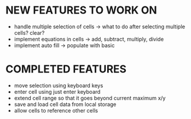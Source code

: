 # NEW FEATURES TO WORK ON

* handle multiple selection of cells -> what to do after selecting multiple cells? clear?
* implement equations in cells -> add, subtract, multiply, divide
* implement auto fill -> populate with basic

# COMPLETED FEATURES

* move selection using keyboard keys
* enter cell using just enter keyboard
* extend cell range so that it goes beyond current maximum x/y    
* save and load cell data from local storage
* allow cells to reference other cells    